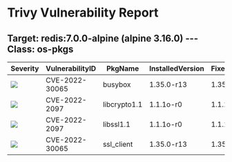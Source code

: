 # Trivy Vulnerability Report




## Target: redis:7.0.0-alpine (alpine 3.16.0) --- Class: os-pkgs
|Severity|VulnerabilityID|PkgName|InstalledVersion|FixedVersion|
|--------|---------------|-------|----------------|------------|
|![](https://img.shields.io/badge/-HIGH-orange)|CVE-2022-30065|busybox|1.35.0-r13|1.35.0-r17|
|![](https://img.shields.io/badge/-HIGH-orange)|CVE-2022-2097|libcrypto1.1|1.1.1o-r0|1.1.1q-r0|
|![](https://img.shields.io/badge/-HIGH-orange)|CVE-2022-2097|libssl1.1|1.1.1o-r0|1.1.1q-r0|
|![](https://img.shields.io/badge/-HIGH-orange)|CVE-2022-30065|ssl_client|1.35.0-r13|1.35.0-r17|
